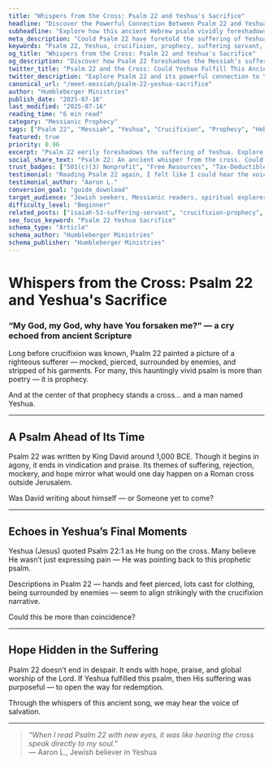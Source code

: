 ```yaml
---
title: "Whispers from the Cross: Psalm 22 and Yeshua's Sacrifice"
headline: "Discover the Powerful Connection Between Psalm 22 and Yeshua’s Crucifixion"
subheadline: "Explore how this ancient Hebrew psalm vividly foreshadows the sacrifice of the Messiah"
meta_description: "Could Psalm 22 have foretold the suffering of Yeshua? Discover the echoes of the cross in Hebrew Scripture."
keywords: "Psalm 22, Yeshua, crucifixion, prophecy, suffering servant, Hebrew Bible, Messiah"
og_title: "Whispers from the Cross: Psalm 22 and Yeshua's Sacrifice"
og_description: "Discover how Psalm 22 foreshadows the Messiah’s suffering and points to Yeshua."
twitter_title: "Psalm 22 and the Cross: Could Yeshua Fulfill This Ancient Prophecy?"
twitter_description: "Explore Psalm 22 and its powerful connection to Yeshua’s crucifixion and sacrifice."
canonical_url: "/meet-messiah/psalm-22-yeshua-sacrifice"
author: "Humbleberger Ministries"
publish_date: "2025-07-16"
last_modified: "2025-07-16"
reading_time: "6 min read"
category: "Messianic Prophecy"
tags: ["Psalm 22", "Messiah", "Yeshua", "Crucifixion", "Prophecy", "Hebrew Bible"]
featured: true
priority: 0.96
excerpt: "Psalm 22 eerily foreshadows the suffering of Yeshua. Explore how this ancient cry points to the cross."
social_share_text: "Psalm 22: An ancient whisper from the cross. Could this psalm reveal Yeshua's mission?"
trust_badges: ["501(c)(3) Nonprofit", "Free Resources", "Tax-Deductible Donations"]
testimonial: "Reading Psalm 22 again, I felt like I could hear the voice of the cross."
testimonial_author: "Aaron L."
conversion_goal: "guide_download"
target_audience: "Jewish seekers, Messianic readers, spiritual explorers"
difficulty_level: "Beginner"
related_posts: ["isaiah-53-suffering-servant", "crucifixion-prophecy", "who-is-yeshua"]
seo_focus_keyword: "Psalm 22 Yeshua Sacrifice"
schema_type: "Article"
schema_author: "Humbleberger Ministries"
schema_publisher: "Humbleberger Ministries"
---
```


# Whispers from the Cross: Psalm 22 and Yeshua's Sacrifice

### “My God, my God, why have You forsaken me?” — a cry echoed from ancient Scripture

Long before crucifixion was known, Psalm 22 painted a picture of a righteous sufferer — mocked, pierced, surrounded by enemies, and stripped of his garments. For many, this hauntingly vivid psalm is more than poetry — it is prophecy.

And at the center of that prophecy stands a cross... and a man named Yeshua.

---

## A Psalm Ahead of Its Time

Psalm 22 was written by King David around 1,000 BCE. Though it begins in agony, it ends in vindication and praise. Its themes of suffering, rejection, mockery, and hope mirror what would one day happen on a Roman cross outside Jerusalem.

Was David writing about himself — or Someone yet to come?

---

## Echoes in Yeshua’s Final Moments

Yeshua (Jesus) quoted Psalm 22:1 as He hung on the cross. Many believe He wasn’t just expressing pain — He was pointing back to this prophetic psalm.

Descriptions in Psalm 22 — hands and feet pierced, lots cast for clothing, being surrounded by enemies — seem to align strikingly with the crucifixion narrative.

Could this be more than coincidence?

---

## Hope Hidden in the Suffering

Psalm 22 doesn’t end in despair. It ends with hope, praise, and global worship of the Lord. If Yeshua fulfilled this psalm, then His suffering was purposeful — to open the way for redemption.

Through the whispers of this ancient song, we may hear the voice of salvation.

---

> _“When I read Psalm 22 with new eyes, it was like hearing the cross speak directly to my soul.”_  
> — Aaron L., Jewish believer in Yeshua

